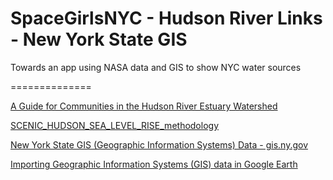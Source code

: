 # SpaceGirlsNYC - Hudson River Links - New York State GIS
Towards an app using NASA data and GIS to show NYC water sources

==============

[A Guide for Communities in the Hudson River Estuary Watershed](http://www.dec.ny.gov/docs/remediation_hudson_pdf/nric4p3.pdf)

[SCENIC_HUDSON_SEA_LEVEL_RISE_methodology](http://www.scenichudson.org/sites/default/files/SCENIC_HUDSON_GIS_METHODOLOGY_SEA_LEVEL_RISE.pdf)

[New York State GIS (Geographic Information Systems) Data - gis.ny.gov](http://gis.ny.gov/)

[Importing Geographic Information Systems (GIS) data in Google Earth](https://www.google.com/earth/outreach/learn/importing-geographic-information-systems-gis-data-in-google-earth/#importshp)
